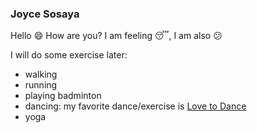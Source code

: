 ### Joyce Sosaya

Hello :smile:
How are you? I am feeling  :sleeping:, 
I am also :confused:

I will do some exercise later:
- walking
- running
- playing badminton
- dancing: my favorite dance/exercise is [Love to Dance](https://www.youtube.com/watch?v=Xewf0Ecyrfs)
- yoga

